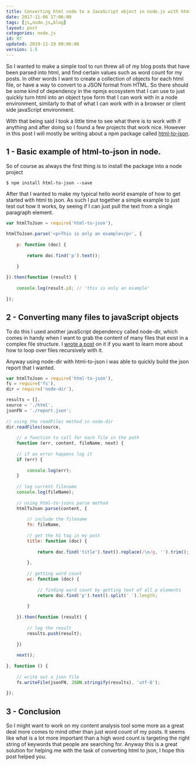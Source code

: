 ```yaml
---
title: Converting html code to a JavaScript object in node.js with html-to-json
date: 2017-11-06 17:06:00
tags: [js,node.js,blog]
layout: post
categories: node.js
id: 87
updated: 2019-11-19 09:06:06
version: 1.5
---
```


So I wanted to make a simple tool to run threw all of my blog posts that have been parsed into html, and find certain values such as word count for my posts. In other words I want to create a collection of objects for each html file, or have a way to convert to a JSON format from HTML. So there should be some kind of dependency in the npmjs ecosystem that I can use to just quickly turn html into an object tyoe form that I can work with in a node environment, similarly to that of what I can work with in a browser or client side javaScript environment.

WIth that being said I took a little time to see what there is to work with if anything and after doing so I found a few projects that work nice. However in this post I will mostly be writing about a npm package called [html-to-json](https://www.npmjs.com/package/html-to-json).

<!-- more -->

## 1 - Basic example of html-to-json in node.

So of course as always the first thing is to install the package into a node project

```
$ npm install html-to-json --save
```
After that I wanted to make my typical hello world example of how to get started with html to json. As such I put together a simple example to just test out how it works, by seeing if I can just pull the text from a single paragraph element.

```js
var htmlToJson = require('html-to-json'),
 
htmlToJson.parse('<p>This is only an example</p>', {
 
    p: function (doc) {
 
        return doc.find('p').text();
 
    }
 
}).then(function (result) {
 
    console.log(result.p); // 'this is only an example'
 
});
```

## 2 - Converting many files to javaScript objects

To do this I used another javaScript dependency called node-dir, which comes in handy when I want to grab the content of many files that exist in a complex file structure. I [wrote a post](/2017/11/05/nodejs-node-dir/) on it if you want to learn more about how to loop over files recursively with it.

Anyway using node-dir with html-to-json i was able to quickly build the json report that I wanted.

```js
var htmlToJson = require('html-to-json'),
fs = require('fs'),
dir = require('node-dir'),

results = [],
source = './html',
jsonFN = './report.json';
 
// using the readFiles method in node-dir
dir.readFiles(source,
 
    // a function to call for each file in the path
    function (err, content, fileName, next) {
 
    // if an error happens log it
    if (err) {
 
        console.log(err);
    }
 
    // log current filename
    console.log(fileName);
 
    // using html-to-jsons parse method
    htmlToJson.parse(content, {
 
        // include the filename
        fn: fileName,
 
        // get the h1 tag in my post
        title: function (doc) {
 
            return doc.find('title').text().replace(/\n/g, '').trim();
 
        },
 
        // getting word count
        wc: function (doc) {
 
            // finding word count by getting text of all p elements
            return doc.find('p').text().split(' ').length;
 
        }
 
    }).then(function (result) {
 
        // log the result
        results.push(result);
 
    })
 
    next();
 
}, function () {
 
    // write out a json file
    fs.writeFile(jsonFN, JSON.stringify(results), 'utf-8');
 
});
```

## 3 - Conclusion

So I might want to work on my content analysis tool some more as a great deal more comes to mind other than just word count of my posts. It seems like what is a lot more important than a high word count is targeting the right string of keywords that people are searching for. Anyway this is a great solution for helping me with the task of converting html to json, I hope this post helped you.